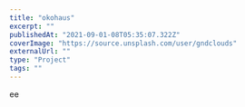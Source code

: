 ```yaml
---
title: "okohaus"
excerpt: ""
publishedAt: "2021-09-01-08T05:35:07.322Z"
coverImage: "https://source.unsplash.com/user/gndclouds"
externalUrl: ""
type: "Project"
tags: ""
---
```


ee
